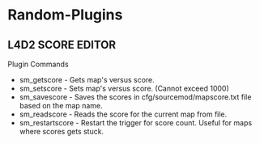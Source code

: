 # Random-Plugins

## L4D2 SCORE EDITOR

 Plugin Commands

* sm_getscore       -   Gets map's versus score. 
* sm_setscore       -   Sets map's versus score. (Cannot exceed 1000)
* sm_savescore      -   Saves the scores in cfg/sourcemod/mapscore.txt file based on the map name. 
* sm_readscore      -   Reads the score for the current map from file.
* sm_restartscore   -   Restart the trigger for score count. Useful for maps where scores gets stuck. 
